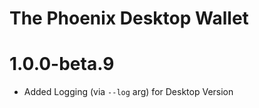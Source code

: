 # The Phoenix Desktop Wallet

# 1.0.0-beta.9

- Added Logging (via `--log` arg) for Desktop Version
